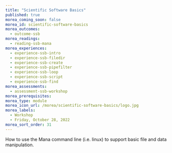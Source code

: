 ```yaml
---
title: "Scientific Software Basics"
published: true
morea_coming_soon: false
morea_id: scientific-software-basics
morea_outcomes:
  - outcome-ssb
morea_readings:
  - reading-ssb-mana
morea_experiences:
  - experience-ssb-intro
  - experience-ssb-filedir
  - experience-ssb-create
  - experience-ssb-pipefilter
  - experience-ssb-loop
  - experience-ssb-script
  - experience-ssb-find
morea_assessments:
  - assessment-ssb-workshop
morea_prerequisites:
morea_type: module
morea_icon_url: /morea/scientific-software-basics/logo.jpg
morea_labels:
  - Workshop
  - Friday, October 28, 2022
morea_sort_order: 31
---
```


How to use the Mana command line (i.e. linux) to support basic file and data manipulation.
